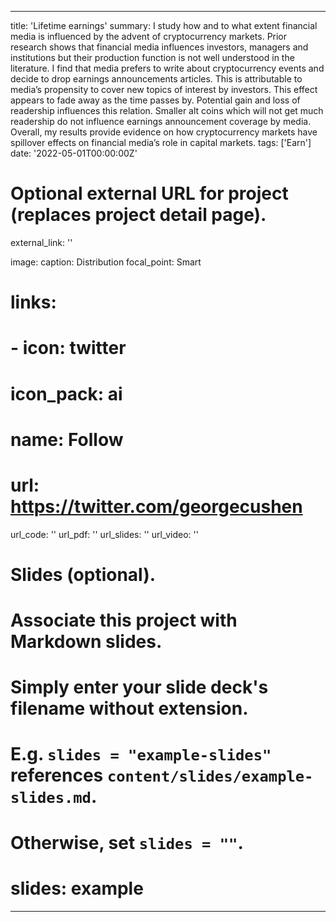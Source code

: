 
---
title: 'Lifetime earnings'
summary: I study how and to what extent financial media is influenced by the advent of cryptocurrency markets. Prior research shows that financial media influences investors, managers and institutions but their production function is not well understood in the literature. I find that media prefers to write about cryptocurrency events and decide to drop earnings announcements articles. This is attributable to media’s propensity to cover new topics of interest by investors. This effect appears to fade away as the time passes by. Potential gain and loss of readership influences this relation. Smaller alt coins which will not get much readership do not influence earnings announcement coverage by media. Overall, my results provide evidence on how cryptocurrency markets have spillover effects on financial media’s role in capital markets. 
tags: ['Earn']
date: '2022-05-01T00:00:00Z'

# Optional external URL for project (replaces project detail page).
external_link: ''

image: 
  caption: Distribution
  focal_point: Smart

# links:
#  - icon: twitter
#    icon_pack: ai
#    name: Follow
#    url: https://twitter.com/georgecushen
url_code: ''
url_pdf: ''
url_slides: ''
url_video: ''

# Slides (optional).
#   Associate this project with Markdown slides.
#   Simply enter your slide deck's filename without extension.
#   E.g. `slides = "example-slides"` references `content/slides/example-slides.md`.
#   Otherwise, set `slides = ""`.
# slides: example
---
